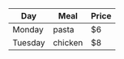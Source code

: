 | Day     | Meal    | Price |
| --------|---------|-------|
| Monday  | pasta   | $6    |
| Tuesday | chicken | $8    |